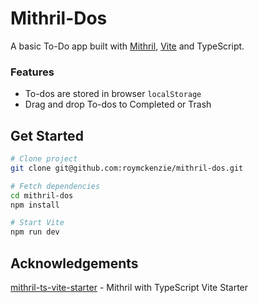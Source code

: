 # Mithril-Dos

A basic To-Do app built with [Mithril](https://mithril.js.org/), [Vite](https://vitejs.dev/) and TypeScript.

### Features
* To-dos are stored in browser `localStorage`
* Drag and drop To-dos to Completed or Trash

## Get Started

```bash
# Clone project
git clone git@github.com:roymckenzie/mithril-dos.git

# Fetch dependencies
cd mithril-dos
npm install

# Start Vite
npm run dev
```


## Acknowledgements

[mithril-ts-vite-starter](https://github.com/ArthurClemens/mithril-ts-vite-starter) - Mithril with TypeScript Vite Starter